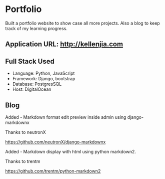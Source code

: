 # Portfolio
Built a portfolio website to show case all more projects. 
Also a blog to keep track of my learning progress. 

## Application URL: http://kellenjia.com

## Full Stack Used
- Language:  Python, JavaScript
- Framework: Django, bootstrap
- Database: PostgresSQL
- Host: DigitalOcean

## Blog
Added - Markdown format edit preview inside admin using django-markdownx

Thanks to neutronX

https://github.com/neutronX/django-markdownx

Added - Markdown display with html using python markdown2. 

Thanks to trentm

https://github.com/trentm/python-markdown2


